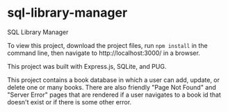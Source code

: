 # sql-library-manager
 SQL Library Manager

To view this project, download the project files, run `npm install` in the command line, then navigate to http://localhost:3000/ in a browser. 

This project was built with Express.js, SQLite, and PUG.

This project contains a book database in which a user can add, update, or delete one or many books. There are also friendly "Page Not Found" and "Server Error" pages that are rendered if a user navigates to a book id that doesn't exist or if there is some other error. 
